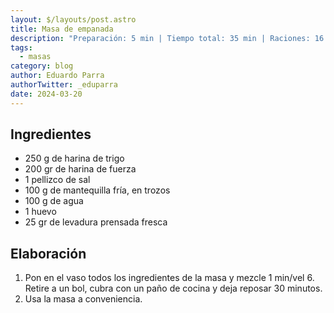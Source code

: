 ```yaml
---
layout: $/layouts/post.astro
title: Masa de empanada
description: "Preparación: 5 min | Tiempo total: 35 min | Raciones: 16 "
tags:
  - masas
category: blog
author: Eduardo Parra
authorTwitter: _eduparra
date: 2024-03-20
---
```

## Ingredientes

  * 250 g de harina de trigo
  * 200 gr de harina de fuerza
  * 1 pellizco de sal
  * 100 g de mantequilla fría, en trozos
  * 100 g de agua
  * 1 huevo
  * 25 gr de levadura prensada fresca

## Elaboración

1. Pon en el vaso todos los ingredientes de la masa y mezcle 1 min/vel 6. Retire a un bol, cubra con un paño de cocina y deja reposar 30 minutos.
2. Usa la masa a conveniencia.
